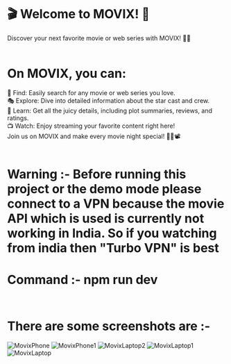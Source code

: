 # 🎬 Welcome to MOVIX! 🎥 <br>
Discover your next favorite movie or web series with MOVIX! 🍿✨ <br><br>

# On MOVIX, you can: <br>
🌟 Find: Easily search for any movie or web series you love.<br>
🎭 Explore: Dive into detailed information about the star cast and crew.<br>
📖 Learn: Get all the juicy details, including plot summaries, reviews, and ratings.<br>
📺 Watch: Enjoy streaming your favorite content right here!<br>
Join us on MOVIX and make every movie night special! 🌃🍕📽️<br><br>

# Warning :- Before running this project or the demo mode please connect to a VPN because the movie API which is used is currently not working in India. So if you watching from india then "Turbo VPN" is best

# Command :- npm run dev <br><br>

# There are some screenshots are :- <br>
![MovixPhone](https://github.com/KumarGourav163/MOVIX-The-Movie-You-Want/assets/150587805/39df0b92-00e4-4ca3-b56b-8dda2da8dfb9)
![MovixPhone1](https://github.com/KumarGourav163/MOVIX-The-Movie-You-Want/assets/150587805/4fd9acfa-0a0c-48b9-ad48-dedc526e2ccd)
![MovixLaptop2](https://github.com/KumarGourav163/MOVIX-The-Movie-You-Want/assets/150587805/d33b183e-1c97-4813-b0d3-ae0188daa845)
![MovixLaptop1](https://github.com/KumarGourav163/MOVIX-The-Movie-You-Want/assets/150587805/dc4d7436-990a-47d3-b823-8b2406cbed72)
![MovixLaptop](https://github.com/KumarGourav163/MOVIX-The-Movie-You-Want/assets/150587805/40e3ea33-9fb6-44cd-8a6c-969eb6482f77)

